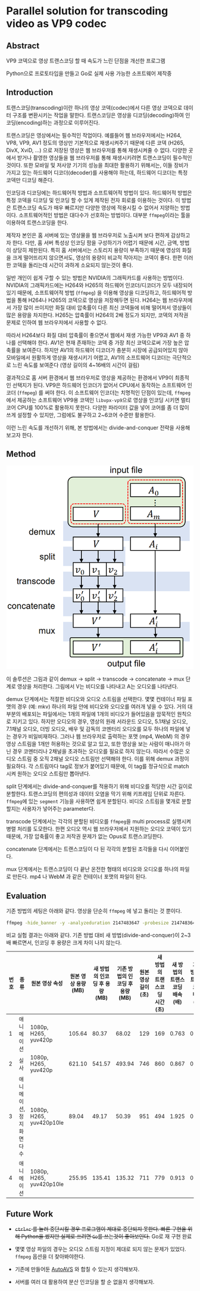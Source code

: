 # Parallel solution for transcoding video as VP9 codec

## Abstract

VP9 코덱으로 영상 트랜스코딩 할 때 속도가 느린 단점을 개선한 프로그램

Python으로 프로토타입을 만들고 Go로 실제 사용 가능한 소프트웨어 제작중

## Introduction

트랜스코딩(transcoding)이란 하나의 영상 코덱(codec)에서 다른 영상 코덱으로 데이터 구조를 변환시키는 작업을 말한다. 트랜스코딩은 영상을 디코딩(decoding)하여 인코딩(encoding)하는 과정으로 이루어진다.

트랜스코딩은 영상에서는 필수적인 작업이다. 예를들어 웹 브라우저에서는 H264, VP8, VP9, AV1 정도의 영상만 기본적으로 재생시켜주기 때문에 다른 코덱 (H265, DivX, XviD, ...) 으로 저장된 영상은 웹 브라우저를 통해 재생시켜줄 수 없다. 다양한 곳에서 받거나 촬영한 영상들을 웹 브라우저를 통해 재생시키려면 트랜스코딩이 필수적인 것이다. 또한 모바일 및 저사양 기기의 성능을 최대한 활용하기 위해서는, 이들 장비가 가지고 있는 하드웨어 디코더(decoder)를 사용해야 하는데, 하드웨어 디코더는 특정 코덱만 디코딩 해준다.

인코딩과 디코딩에는 하드웨어적 방법과 소프트웨어적 방법이 있다. 하드웨어적 방법은 특정 코덱을 디코딩 및 인코딩 할 수 있게 제작된 전자 회로를 이용하는 것이다. 이 방법은 트랜스코딩 속도가 매우 빠르지만 다양한 영상에 적용시킬 수 없어서 지양하는 방법이다. 소프트웨어적인 방법은 대다수가 선호하는 방법이다. 대부분 `ffmpeg`이라는 툴을 이용하여 트랜스코딩을 한다.

제작자 본인은 홈 서버에 있는 영상물을 웹 브라우저로 노출시켜 보다 편하게 감상하고자 한다. 다만, 홈 서버 특성상 인코딩 팜을 구성하기가 어렵기 때문에 시간, 금액, 방법이 상당히 제한된다. 특히 홈 서버에서는 스토리지 용량이 부족하기 때문에 영상의 화질을 크게 떨어뜨리지 않으면서도, 영상의 용량이 비교적 작아지는 코덱이 좋다. 한편 이러한 코덱을 돌리는데 시간이 과하게 소요되지 않는것이 좋다.

일반 개인이 쉽게 구할 수 있는 방법은 NVIDIA의 그래픽카드를 사용하는 방법이다. NVIDIA의 그래픽카드에는 H264와 H265의 하드웨어 인코더/디코더가 모두 내장되어 있기 때문에, 소프트웨어적 방법 (`ffmpeg`) 을 이용해 영상을 디코딩하고, 하드웨어적 방법을 통해 H264나 H265의 코덱으로 영상을 저장해두면 된다. H264는 웹 브라우저에서 가장 많이 쓰이지만 화질 대비 압축률이 다른 최신 코덱들에 비해 떨어져서 영상들이 많은 용량을 차지한다. H265는 압축률이 H264의 2배 정도가 되지만, 코덱의 저작권 문제로 인하여 웹 브라우저에서 사용할 수 없다.

따라서 H264보다 화질 대비 압축률이 좋으면서 웹에서 재생 가능한 VP9과 AV1 중 하나를 선택해야 한다. AV1은 현재 존재하는 코덱 중 가장 최신 코덱으로써 가장 높은 압축률을 보여준다. 하지만 AV1의 하드웨어 디코더가 충분히 시장에 공급되어있지 않아 모바일에서 원활하게 영상을 재생시키기 어렵고, AV1의 소프트웨어 디코더는 극단적으로 느린 속도를 보여준다 (영상 길이의 4~16배의 시간이 걸림)

결과적으로 홈 서버 환경에서 웹 브라우저로 영상을 제공하는 환경에서 VP9이 최종적인 선택지가 된다. VP9은 하드웨어 인코더가 없어서 CPU에서 동작하는 소프트웨어 인코더 (`ffmpeg`) 를 써야 한다. 이 소프트웨어 인코더는 치명적인 단점이 있는데, `ffmpeg`에서 제공하는 소프트웨어 VP9용 코덱인 `libvpx-vp9`으로 영상을 인코딩 시키면 멀티코어 CPU를 100%로 활용하지 못한다. 다양한 파라미터 값을 넣어 코어를 좀 더 많이 쓰게 설정할 수 있지만, 그럼에도 불구하고 2~6코어 수준만 활용한다.

이런 느린 속도를 개선하기 위해, 본 방법에서는 divide-and-conquer 전략을 사용해보고자 한다.

## Method

<img src="./img/diagram.png" alt="diagram" width="550"/>

이 솔루션은 그림과 같이 demux → split → transcode → concatenate → mux 단계로 영상을 처리한다. 그림에서 V는 비디오를 나타내고 A는 오디오를 나타낸다.

demux 단계에서는 적절한 비디오와 오디오 스트림을 선택한다. 몇몇 컨테이너 파일 포맷의 경우 (예: mkv) 하나의 파일 안에 비디오와 오디오를 여러개 넣을 수 있다. 거의 대부분의 배포되는 파일에서는 1개의 파일에 1개의 비디오가 들어있음을 암묵적인 원칙으로 지키고 있다. 하지만 오디오의 경우, 영상의 원래 서라운드 오디오, 5.1채널 오디오, 7.1채널 오디오, 더빙 오디오, 배우 및 감독의 코멘터리 오디오를 모두 하나의 파일에 넣는 경우가 비일비재하다. 그러나 웹 브라우저로 출력하는 포맷 (mp4, WebM) 의 경우 영상 스트림을 1개만 허용하는 것으로 알고 있고, 또한 영상을 보는 사람이 매니아가 아닌 경우 코멘터리나 2채널을 초과하는 오디오를 필요로 하지 않는다. 따라서 수많은 오디오 스트림 중 오직 2채널 오디오 스트림만 선택해야 한다. 이를 위해 demux 과정이 필요하다. 각 스트림마다 tag로 정보가 붙어있기 때문에, 이 tag를 정규식으로 match 시켜 원하는 오디오 스트림만 뽑아낸다.

split 단계에서는 divide-and-conquer를 적용하기 위해 비디오를 적당한 시간 길이로 분할한다. 트랜스코딩의 편의성과 데이터 오염을 막기 위해 키프레임 단위로 자른다. `ffmpeg`에 있는 `segment` 기능을 사용하면 쉽게 분할된다. 비디오 스트림을 몇개로 분할할지는 사용자가 넣어주는 parameter다.

transcode 단계에서는 각각의 분할된 비디오를 `ffmpeg`을 multi process로 실행시켜 병렬 처리를 도모한다. 한편 오디오 역시 웹 브라우저에서 지원하는 오디오 코덱이 있기 때문에, 가장 압축률이 좋고 저작권 문제가 없는 Opus로 트랜스코딩한다.

concatenate 단계에서는 트랜스코딩이 다 된 각각의 분할된 조각들을 다시 이어붙인다.

mux 단계에서는 트랜스코딩이 다 끝난 온전한 형태의 비디오와 오디오를 하나의 파일로 만든다. mp4 나 WebM 과 같은 컨테이너 포맷의 파일이 된다.

## Evaluation

기존 방법의 세팅은 아래와 같다. 영상을 단순히 `ffmpeg` 에 넣고 돌리는 것 뿐이다.

```bash
ffmpeg -hide_banner -y -analyzeduration 2147483647 -probesize 2147483647 -avoid_negative_ts 1 -i <input>.mp4 -max_muxing_queue_size 4096 -c:v libvpx-vp9 -b:v 0 -pix_fmt:v yuv420p -cpu-used:v 8 -crf:v 27 -c:a libopus -b:a 128k <output>.webm
```

비교 실험 결과는 아래와 같다. 기존 방법 대비 새 방법(divide-and-conquer)이 2~3배 빠르면서, 인코딩 후 용량은 크게 차이 나지 않는다.

| 번호 | 종류 | 원본 영상 속성 | 원본 영상 용량 (MB) | 새 방법의 인코딩 후 용량 (MB) | 기존 방법의 인코딩 후 용량 (MB) | 원본 영상 길이 (초) | 새 방법의 트랜스코딩 시간 (초) | 새 방법의 트랜스코딩 배속 (배) | 기존 방법의 트랜스코딩 배속 (배) |
| --- | --- | --- | --- | --- | --- | --- | --- | --- | --- |
| 1 | 애니메이션 | 1080p, H265, yuv420p | 105.64 | 80.37 | 68.02 | 129 | 169 | 0.763 | 0.407 |
| 2 | 실사 | 1080p, H265, yuv420p | 621.10 | 541.57 | 493.94 | 746 | 860 | 0.867 | 0.295 |
| 3 | 애니메이션, 정지화면 다수 | 1080p, H265, yuv420p10le | 89.04 | 49.17 | 50.39 | 951 | 494 | 1.925 | 0.812 |
| 4 | 애니메이션 | 1080p, H265, yuv420p10le | 255.95 | 135.41 | 135.32 | 711 | 779 | 0.913 | 0.481 |

## Future Work

- ~~`ctrl+c` 를 눌러 중단시킬 경우 프로그램이 제대로 중단되지 못한다. 빠른 구현을 위해 Python을 썼지만 실제로 쓰려면 `Go`를 쓰는것이 좋아보인다.~~ Go로 재 구현 완료

- 몇몇 영상 파일의 경우는 오디오 스트림 지정이 제대로 되지 않는 문제가 있었다. `ffmpeg` 옵션을 더 찾아봐야한다.

- 기존에 만들어둔 [AutoAVS](https://github.com/sunrise2575/AutoAVS) 와 합칠 수 있는지 생각해보자.

- 서버를 여러 대 활용하여 분산 인코딩을 할 순 없을지 생각해보자.